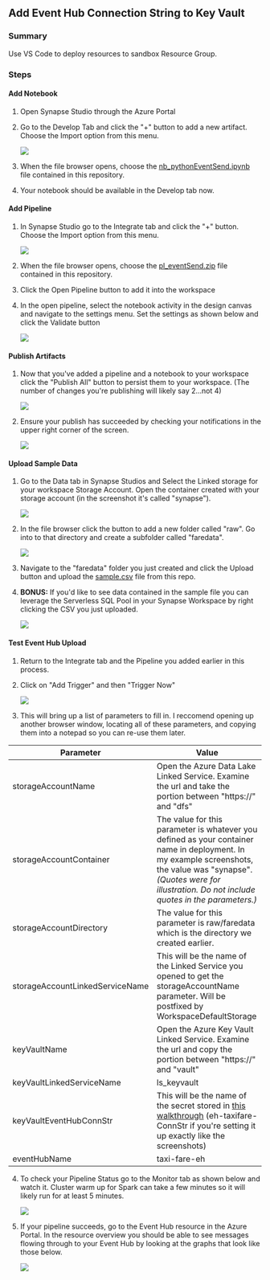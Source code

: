 ## Add Event Hub Connection String to Key Vault
### Summary
Use VS Code to deploy resources to sandbox Resource Group.

### Steps
#### __Add Notebook__
1) Open Synapse Studio through the Azure Portal
2) Go to the Develop Tab and click the "+" button to add a new artifact. Choose the Import option from this menu.

    ![](../../images/python/eventSender01.png)

3) When the file browser opens, choose the [nb_pythonEventSend.ipynb](../code/notebook/nb_pythonEventSend.ipynb) file contained in this repository. 
4) Your notebook should be available in the Develop tab now.

#### __Add Pipeline__
1) In Synapse Studio go to the Integrate tab and click the "+" button. Choose the Import option from this menu.

    ![](../../images/python/eventSender02.png)

2) When the file browser opens, choose the [pl_eventSend.zip](../code/pipeline/pl_eventSend.zip) file contained in this repository.
3) Click the Open Pipeline button to add it into the workspace
4) In the open pipeline, select the notebook activity in the design canvas and navigate to the settings menu. Set the settings as shown below and click the Validate button

    ![](../../images/python/eventSender03.png)
   
#### __Publish Artifacts__
1) Now that you've added a pipeline and a notebook to your workspace click the "Publish All" button to persist them to your workspace. (The number of changes you're publishing will likely say 2...not 4)

    ![](../../images/python/eventSender04.png)

2) Ensure your publish has succeeded by checking your notifications in the upper right corner of the screen.

    ![](../../images/python/eventSender05.png)

#### Upload Sample Data
1) Go to the Data tab in Synapse Studios and Select the Linked storage for your workspace Storage Account. Open the container created with your storage account (in the screenshot it's called "synapse").

    ![](../../images/python/eventSender06.png)

2) In the file browser click the button to add a new folder called "raw". Go into to that directory and create a subfolder called "faredata".
   
    ![](../../images/python/eventSender07.png)

3) Navigate to the "faredata" folder you just created and click the Upload button and upload the [sample.csv](../data/sample.csv) file from this repo.
4) __BONUS:__ If you'd like to see data contained in the sample file you can leverage the Serverless SQL Pool in your Synapse Workspace by right clicking the CSV you just uploaded.

    ![](../../images/python/eventSender08.png)

#### Test Event Hub Upload
1) Return to the Integrate tab and the Pipeline you added earlier in this process.
2) Click on "Add Trigger" and then "Trigger Now"

    ![](../../images/python/eventSender09.png)

3) This will bring up a list of parameters to fill in. I reccomend opening up another browser window, locating all of these parameters, and copying them into a notepad so you can re-use them later.

Parameter | Value
-----------|----------
storageAccountName | Open the Azure Data Lake Linked Service. Examine the url and take the portion between "https://" and "dfs"
storageAccountContainer | The value for this parameter is whatever you defined as your container name in deployment. In my example screenshots, the value was "synapse". _(Quotes were for illustration. Do not include quotes in the parameters.)_
storageAccountDirectory | The value for this parameter is raw/faredata which is the directory we created earlier.
storageAccountLinkedServiceName | This will be the name of the Linked Service you opened to get the storageAccountName parameter. Will be postfixed by WorkspaceDefaultStorage
keyVaultName |  Open the Azure Key Vault Linked Service. Examine the url and copy the portion between "https://" and "vault"
keyVaultLinkedServiceName | ls_keyvault
keyVaultEventHubConnStr | This will be the name of the secret stored in [this walkthrough](eventHubConnStringKV.md) (eh-taxifare-ConnStr if you're setting it up exactly like the screenshots)
eventHubName | taxi-fare-eh

4) To check your Pipeline Status go to the Monitor tab as shown below and watch it. Cluster warm up for Spark can take a few minutes so it will likely run for at least 5 minutes.

    ![](../../images/python/eventSender10.png)

5) If your pipeline succeeds, go to the Event Hub resource in the Azure Portal. In the resource overview you should be able to see messages flowing through to your Event Hub by looking at the graphs that look like those below.


    ![](../../images/python/eventSender11.png)